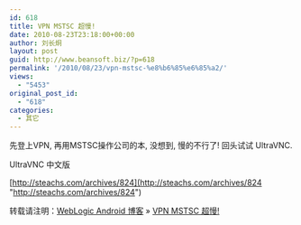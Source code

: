 ```yaml
---
id: 618
title: VPN MSTSC 超慢!
date: 2010-08-23T23:18:00+00:00
author: 刘长炯
layout: post
guid: http://www.beansoft.biz/?p=618
permalink: '/2010/08/23/vpn-mstsc-%e8%b6%85%e6%85%a2/'
views:
  - "5453"
original_post_id:
  - "618"
categories:
  - 其它
---
```

先登上VPN, 再用MSTSC操作公司的本, 没想到, 慢的不行了! 回头试试 UltraVNC.

UltraVNC 中文版

[http://steachs.com/archives/824](http://steachs.com/archives/824 "http://steachs.com/archives/824")

转载请注明：[WebLogic Android 博客](http://www.beansoft.biz) &raquo; [VPN MSTSC 超慢!](http://www.beansoft.biz/2010/08/23/vpn-mstsc-%e8%b6%85%e6%85%a2/)